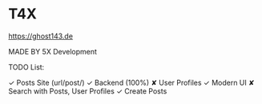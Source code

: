 # T4X

https://ghost143.de


MADE BY 5X Development

TODO List:

✓ Posts Site (url/post/<postid>)
✓ Backend (100%)
✘ User Profiles
✓ Modern UI
✘ Search with Posts, User Profiles
✓ Create Posts